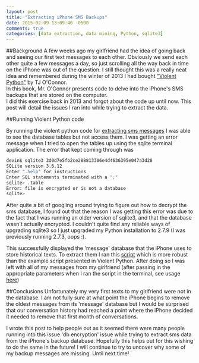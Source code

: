 ```yaml
---
layout: post
title: "Extracting iPhone SMS Backups"
date: 2015-02-09 13:09:40 -0500
comments: true
categories: [data extraction, data mining, Python, sqlite3]
---
```


##Background
A few weeks ago my girlfriend had the idea of going back and seeing our first text messages to each other.
Obviously we send each other quite a few messages a day, so just scrolling all the way back in time on the iPhone
was out of the question.  I still thought this was a really neat idea and remembered during the winter of 2013 I had bought ["Violent Python"](http://www.amazon.com/Violent-Python-Cookbook-Penetration-Engineers/dp/1597499579/) by TJ O'Connor.  
In this book, Mr. O'Connor presents code to delve into the iPhone's SMS backups that are stored on the computer.  
I did this exercise back in 2013 and forgot about the code up until now.  This post will detail the issues I ran into 
while trying to extract the data.

<!--more-->

##Running Violent Python code

By running the violent python code for [extracting sms messages](https://github.com/shadow-box/Violent-Python-Examples/blob/master/Chapter-3/7-iphoneMessages.py) I was able to see the database tables but not access them.
I was getting an error message when I tried to open the tables up using the sqlite terminal application.  The error
that kept coming through was 

```Bash
devin$ sqlite3 3d0d7e5fb2ce288813306e4d4636395e047a3d28
SQLite version 3.6.12
Enter ".help" for instructions
Enter SQL statements terminated with a ";"
sqlite> .table
Error: file is encrypted or is not a database
sqlite>
```

After quite a bit of googling around trying to figure out how to decrypt the sms database, I found out that the reason 
I was getting this error was due to the fact that I was running an older version of sqlite3, and that the database wasn't
actually encrypted.  I couldn't quite find any reliable ways of upgrading sqlite3 so I just upgraded my Python installation 
to 2.7.9 (I was previously running 2.7.3, oops :).

This successfully displayed the 'message' database that the iPhone uses to store historical texts.  To extract them I ran this
[script](https://github.com/toffer/iphone-sms-backup/blob/master/sms-backup.py) which is more robust than the example script presented
in Violent Python.  After doing so I was left with all of my messages from my girlfriend (after passing in the appropriate parameters 
when I ran the script in the terminal, see usage [here](https://github.com/toffer/iphone-sms-backup/blob/master/README.md))  


##Conclusions
Unfortunately my very first texts to my girlfriend were not in the database.  I am not fully sure at what point the iPhone begins
to remove the oldest messages from its 'message' database but I would be surprised that our conversation history had reached a point
where the iPhone decided it needed to remove that first month of conversations.

I wrote this post to help people out as it seemed there were many people running into this issue 'db encryption' issue while
trying to extract sms data from the iPhone's backup database.  Hopefully this helps out for this wishing to do the same
in the future!  I will continue to try to uncover why some of my backup messages are missing.  Until next time!
